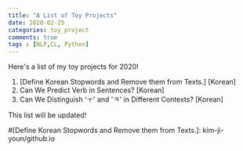 ```yaml
---
title: "A List of Toy Projects"
date: 2020-02-25
categories: toy_project
comments: true
tags : [NLP,CL, Python]
---
```


Here's a list of my toy projects for 2020!   
1. [Define Korean Stopwords and Remove them from Texts.] [Korean]
2. Can We Predict Verb in Sentences? [Korean]
3. Can We Distinguish 'ㅜ' and 'ㅋ' in Different Contexts? [Korean]


This list will be updated!


#[Define Korean Stopwords and Remove them from Texts.]: kim-ji-youn/github.io
